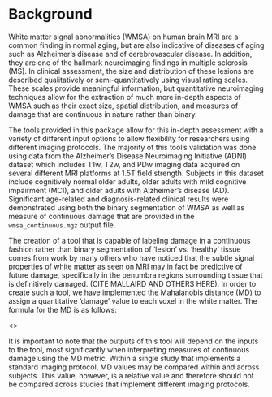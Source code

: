 # Background

White matter signal abnormalities (WMSA) on human brain MRI are a common finding in normal aging, but are also indicative of diseases of aging such as Alzheimer’s disease and of cerebrovascular disease. In addition, they are one of the hallmark neuroimaging findings in multiple sclerosis (MS). In clinical assessment, the size and distribution of these lesions are described qualitatively or semi-quantitatively using visual rating scales. These scales provide meaningful information, but quantitative neuroimaging techniques allow for the extraction of much more in-depth aspects of WMSA such as their exact size, spatial distribution, and measures of damage that are continuous in nature rather than binary. 

The tools provided in this package allow for this in-depth assessment with a variety of different input options to allow flexibility for researchers using different imaging protocols. The majority of this tool’s validation was done using data from the Alzheimer’s Disease Neuroimaging Initiative (ADNI) dataset which includes T1w, T2w, and PDw imaging data acquired on several different MRI platforms at 1.5T field strength. Subjects in this dataset include cognitively normal older adults, older adults with mild cognitive impairment (MCI), and older adults with Alzheimer’s disease (AD). Significant age-related and diagnosis-related clinical results were demonstrated using both the binary segmentation of WMSA as well as measure of continuous damage that are provided in the `wmsa_continuous.mgz` output file. 

The creation of a tool that is capable of labeling damage in a continuous fashion rather than binary segmentation of ‘lesion’ vs. ‘healthy’ tissue comes from work by many others who have noticed that the subtle signal properties of white matter as seen on MRI may in fact be predictive of future damage, specifically in the penumbra regions surrounding tissue that is definitively damaged. (CITE MALLAIRD AND OTHERS HERE). In order to create such a tool, we have implemented the Mahalanobis distance (MD) to assign a quantitative ‘damage’ value to each voxel in the white matter. The formula for the MD is as follows: 

<<insert MD formula here>>  

It is important to note that the outputs of this tool will depend on the inputs to the tool, most significantly when interpreting measures of continuous damage using the MD metric. Within a single study that implements a standard imaging protocol, MD values may be compared within and across subjects. This value, however, is a relative value and therefore should not be compared across studies that implement different imaging protocols. 
